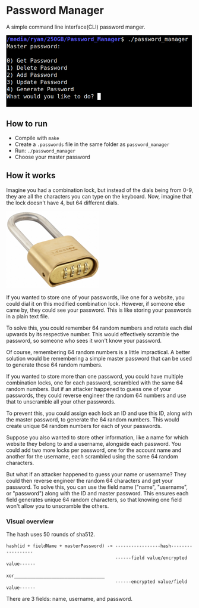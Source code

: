 # Password Manager
A simple command line interface(CLI) password manger.

<img width=500 src="./screenshot.png">

## How to run
- Compile with `make`
- Create a `.passwords` file in the same folder as `password_manager`
- Run: `./password_manager`
- Choose your master password

## How it works
Imagine you had a combination lock, but instead of the dials being from 0-9, they are all the characters you can type on the keyboard. Now, imagine that the lock doesn't have 4, but 64 different dials.

<img width=250 src="./combination_lock.jpeg">

If you wanted to store one of your passwords, like one for a website, you could dial it on this modified combination lock. However, if someone else came by, they could see your password. This is like storing your passwords in a plain text file.

To solve this, you could remember 64 random numbers and rotate each dial upwards by its respective number. This would effectively scramble the password, so someone who sees it won't know your password.

Of course, remembering 64 random numbers is a little impractical. A better solution would be remembering a simple master password that can be used to generate those 64 random numbers.

If you wanted to store more than one password, you could have multiple combination locks, one for each password, scrambled with the same 64 random numbers. But if an attacker happened to guess one of your passwords, they could reverse engineer the random 64 numbers and use that to unscramble all your other passwords.

To prevent this, you could assign each lock an ID and use this ID, along with the master password, to generate the 64 random numbers. This would create unique 64 random numbers for each of your passwords.

Suppose you also wanted to store other information, like a name for which website they belong to and a username, alongside each password. You could add two more locks per password, one for the account name and another for the username, each scrambled using the same 64 random characters.

But what if an attacker happened to guess your name or username? They could then reverse engineer the random 64 characters and get your password. To solve this, you can use the field name ("name", "username", or "password") along with the ID and master password. This ensures each field generates unique 64 random characters, so that knowing one field won't allow you to unscramble the others.

### Visual overview
The hash uses 50 rounds of sha512.

```
hash(id + fieldName + masterPassword) -> -----------------hash------------------
                                         ------field value/encrypted value------
                                      xor__________________________________
                                         ------encrypted value/field value------
```

There are 3 fields: name, username, and password.